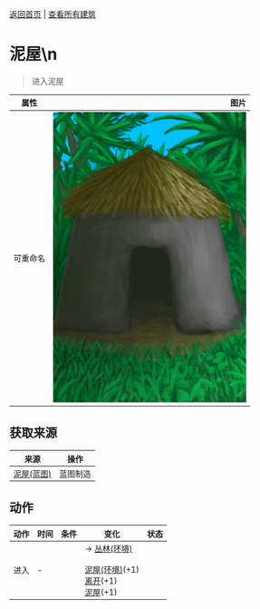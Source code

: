 [返回首页](index.md)   |  [查看所有建筑](building.md)
# 泥屋\n  
> 进入泥屋  
  
  属性  |   图片   
 ----  |  ----:   
 可重命名  |  ![](Sprite/MudHut.png)   
  
## 获取来源  
来源  |  操作  
----  |  ----  
[泥屋(蓝图)](Bp_MudHut.md)  |  蓝图制造  
## 动作  
动作  |  时间  |  条件  |  变化  |  状态  
----  |  ----  |  ----  |  ----  |  ----  
进入  |  -  |    |  → [丛林(环境)](Env_Jungle.md)<br><br>[泥屋(环境)](Env_MudHut.md)(+1)<br>[离开](MudHutExit.md)(+1)<br>[泥屋](MudHut.md)(+1)  |    
